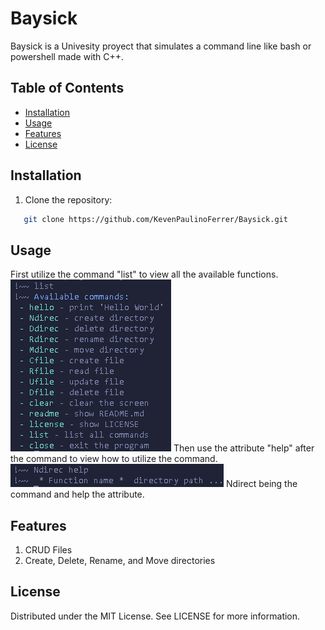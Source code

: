 # Baysick

Baysick is a Univesity proyect that simulates a command line like
bash or powershell made with C++.

## Table of Contents

- [Installation](#installation)
- [Usage](#usage)
- [Features](#features)
- [License](#license)

## Installation

1. Clone the repository:

```bash
   git clone https://github.com/KevenPaulinoFerrer/Baysick.git
```

## Usage

First utilize the command "list" to view all the available functions.
![list of functions](list.png)
Then use the attribute "help" after the command to view how to utilize the
command.
![help text](helptext.png)
Ndirect being the command and help the attribute.

## Features

1. CRUD Files
2. Create, Delete, Rename, and Move directories

## License

Distributed under the MIT License. See LICENSE for more information.
